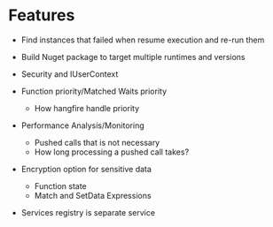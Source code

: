 ﻿# Features
* Find instances that failed when resume execution and re-run them
* Build Nuget package to target multiple runtimes and versions
* Security and IUserContext

* Function priority/Matched Waits priority
	* How hangfire handle priority

* Performance Analysis/Monitoring
	* Pushed calls that is not necessary
	* How long processing a pushed call takes?
* Encryption option for sensitive data
	* Function state
	* Match and SetData Expressions
* Services registry is separate service

